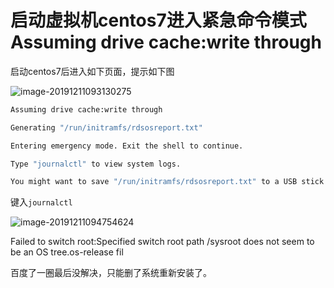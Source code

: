 # 启动虚拟机centos7进入紧急命令模式Assuming drive cache:write through

启动centos7后进入如下页面，提示如下图

![image-20191211093130275](C:\Users\zyp\AppData\Roaming\Typora\typora-user-images\image-20191211093130275.png)

```bash
Assuming drive cache:write through

Generating "/run/initramfs/rdsosreport.txt"

Entering emergency mode. Exit the shell to continue.

Type "journalctl" to view system logs.

You might want to save "/run/initramfs/rdsosreport.txt" to a USB stick or /boot after mounting them and attach it to a bug report.
```

键入`journalctl`

![image-20191211094754624](C:\Users\zyp\AppData\Roaming\Typora\typora-user-images\image-20191211094754624.png)

Failed to switch root:Specified switch root path /sysroot does not seem to be an OS tree.os-release fil



百度了一圈最后没解决，只能删了系统重新安装了。